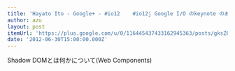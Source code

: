 ```yaml
---
title: 'Hayato Ito - Google+ - #io12    #io12j Google I/O のkeynote のあとの、セッション、「Web…'
author: azu
layout: post
itemUrl: 'https://plus.google.com/u/0/116445437433162945363/posts/gksZ6eE2QmP'
date: '2012-06-30T15:00:00.000Z'
---
```

Shadow DOMとは何かについて(Web Components)
